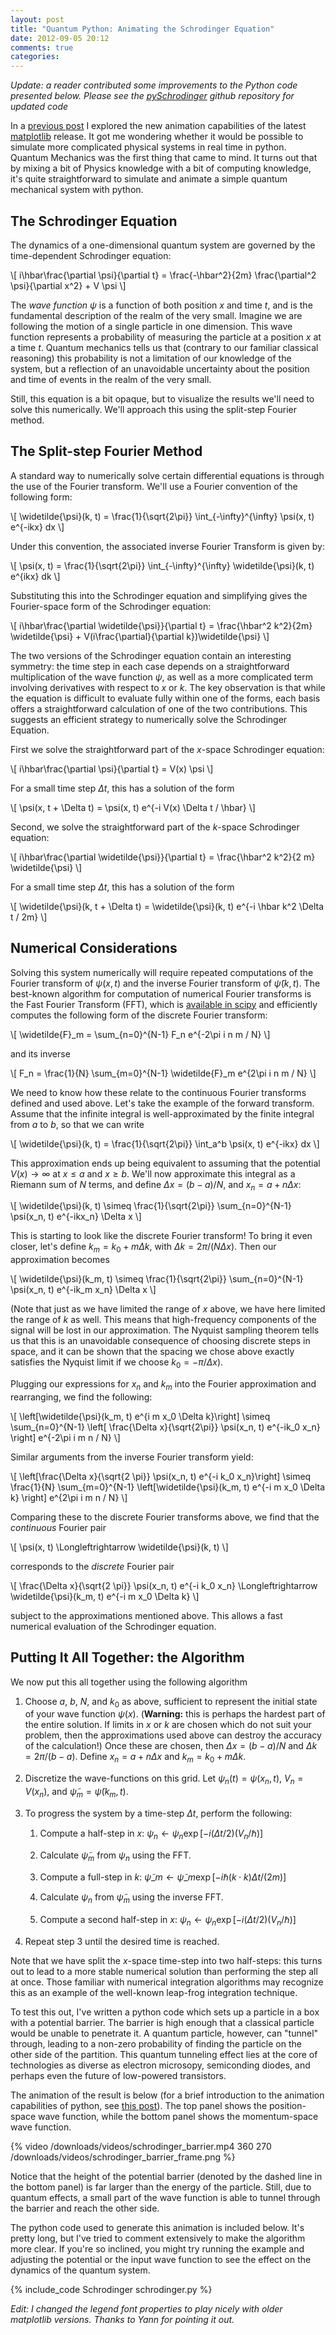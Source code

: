 ```yaml
---
layout: post
title: "Quantum Python: Animating the Schrodinger Equation"
date: 2012-09-05 20:12
comments: true
categories: 
---
```


*Update: a reader contributed some improvements to the Python code presented
 below.  Please see the
[pySchrodinger](https://github.com/jakevdp/pySchrodinger) github repository
for updated code*

In a [previous post](/blog/2012/08/18/matplotlib-animation-tutorial/)
I explored the new animation capabilities of the latest
[matplotlib](http://matplotlib.sourceforge.net) release.
It got me wondering whether it would be possible to simulate more complicated
physical systems in real time in python.  Quantum Mechanics was the first
thing that came to mind.  It turns out that by mixing a bit of Physics
knowledge with a bit of computing knowledge, it's quite straightforward
to simulate and animate a simple quantum mechanical system with python.

## The Schrodinger Equation ##

The dynamics of a one-dimensional quantum system are governed by the
time-dependent Schrodinger equation:

<div markdown="0">\[
i\hbar\frac{\partial \psi}{\partial t}
  = \frac{-\hbar^2}{2m} \frac{\partial^2 \psi}{\partial x^2} + V \psi
\]</div>

<!-- more -->

The *wave function* $\psi$ is a function of both position $x$ and time $t$,
and is the fundamental description of the realm of the very small.
Imagine we are following the motion of a single particle in one
dimension.  This wave function represents a probability of measuring
the particle at a position $x$ at a time $t$. Quantum mechanics tells us that
(contrary to our familiar classical reasoning) this probability is not
a limitation of our knowledge of the system, but a reflection of an
unavoidable uncertainty about the position and time of events in the realm
of the very small.

Still, this equation is a bit opaque, but to visualize the results we'll need
to solve this numerically.  We'll approach this using the split-step Fourier
method.

## The Split-step Fourier Method ##

A standard way to numerically solve certain differential equations is
through the use of the Fourier transform.  We'll use a Fourier convention
of the following form:

<div markdown="0">\[
\widetilde{\psi}(k, t) = \frac{1}{\sqrt{2\pi}}
  \int_{-\infty}^{\infty} \psi(x, t) e^{-ikx} dx
\]</div>

Under this convention, the associated inverse Fourier Transform is given by:

<div markdown="0">\[
\psi(x, t) = \frac{1}{\sqrt{2\pi}}
  \int_{-\infty}^{\infty} \widetilde{\psi}(k, t) e^{ikx} dk
\]</div>

Substituting this into the Schrodinger equation and simplifying gives the
Fourier-space form of the Schrodinger equation:

<div markdown="0">\[
i\hbar\frac{\partial \widetilde{\psi}}{\partial t}
  = \frac{\hbar^2 k^2}{2m} \widetilde{\psi}
  + V(i\frac{\partial}{\partial k})\widetilde{\psi}
\]</div>

The two versions of the Schrodinger equation contain an interesting symmetry:
the time step in each case depends on a straightforward multiplication of
the wave function $\psi$, as well as a more complicated term involving
derivatives with respect to $x$ or $k$.  The key observation is that while
the equation is difficult to evaluate fully within one of the forms, each
basis offers a straightforward calculation of one of the two contributions.
This suggests an efficient strategy to numerically solve the Schrodinger
Equation.

First we solve the straightforward part of the $x$-space Schrodinger
equation:
   
<div markdown="0">\[
i\hbar\frac{\partial \psi}{\partial t}
  = V(x) \psi
\]</div>

For a small time step $\Delta t$, this has a solution of the form
   
<div markdown="0">\[
\psi(x, t + \Delta t) = \psi(x, t) e^{-i V(x) \Delta t / \hbar}
\]</div>

Second, we solve the straightforward part of the $k$-space Schrodinger
equation:
   
<div markdown="0">\[
i\hbar\frac{\partial \widetilde{\psi}}{\partial t}
  = \frac{\hbar^2 k^2}{2 m} \widetilde{\psi}
\]</div>

For a small time step $\Delta t$, this has a solution of the form

<div markdown="0">\[
\widetilde{\psi}(k, t + \Delta t)
    = \widetilde{\psi}(k, t) e^{-i \hbar k^2 \Delta t / 2m}
\]</div>

## Numerical Considerations ##
Solving this system numerically will require repeated computations of the
Fourier transform of $\psi(x, t)$ and the inverse Fourier transform of
$\widetilde{\psi}(k, t)$.  The best-known algorithm for computation of
numerical Fourier transforms is the Fast Fourier Transform (FFT), which
is [available in scipy](http://docs.scipy.org/doc/scipy/reference/fftpack.html)
and efficiently computes the following form of the
discrete Fourier transform:

<div markdown="0">\[
  \widetilde{F}_m = \sum_{n=0}^{N-1} F_n e^{-2\pi i n m / N}
\]</div>

and its inverse

<div markdown="0">\[
  F_n = \frac{1}{N} \sum_{m=0}^{N-1} \widetilde{F}_m e^{2\pi i n m / N}
\]</div>

We need to know how these relate to the continuous Fourier transforms defined
and used above.  Let's take the example of the forward transform.  Assume that
the infinite integral is well-approximated by the finite integral from
$a$ to $b$, so that we can write

<div markdown="0">\[
\widetilde{\psi}(k, t) = \frac{1}{\sqrt{2\pi}}
   \int_a^b \psi(x, t) e^{-ikx} dx
\]</div>

This approximation ends up being equivalent to assuming that the potential
$V(x) \to \infty$ at $x \le a$ and $x \ge b$.  We'll now approximate this
integral as a Riemann sum of $N$ terms, and define $\Delta x = (b - a) / N$,
and $x_n = a + n\Delta x$:

<div markdown="0">\[
\widetilde{\psi}(k, t) \simeq \frac{1}{\sqrt{2\pi}}
   \sum_{n=0}^{N-1} \psi(x_n, t) e^{-ikx_n} \Delta x
\]</div>

This is starting to look like the discrete Fourier transform!  To bring it
even closer, let's define $k_m = k_0 + m\Delta k$, with
$\Delta k = 2\pi / (N\Delta x)$.  Then our approximation becomes

<div markdown="0">\[
\widetilde{\psi}(k_m, t) \simeq \frac{1}{\sqrt{2\pi}}
   \sum_{n=0}^{N-1} \psi(x_n, t) e^{-ik_m x_n} \Delta x
\]</div>

(Note that just as we have limited the range of $x$ above, we have here limited
the range of $k$ as well.  This means that high-frequency components of the
signal will be lost in our approximation.  The Nyquist sampling theorem tells
us that this is an unavoidable consequence of choosing discrete steps in
space, and it can be shown that the spacing we chose above exactly satisfies
the Nyquist limit if we choose $k_0 = - \pi / \Delta x$).

Plugging our expressions for $x_n$ and $k_m$ into the Fourier
approximation and rearranging, we find the following:

<div markdown="0">\[
\left[\widetilde{\psi}(k_m, t) e^{i m x_0 \Delta k}\right]
   \simeq \sum_{n=0}^{N-1} 
   \left[ \frac{\Delta x}{\sqrt{2\pi}}
   \psi(x_n, t) e^{-ik_0 x_n} \right]
   e^{-2\pi i m n / N}
\]</div>

Similar arguments from the inverse Fourier transform yield:

<div markdown="0">\[
\left[\frac{\Delta x}{\sqrt{2 \pi}} \psi(x_n, t) e^{-i k_0 x_n}\right]
   \simeq \frac{1}{N} \sum_{m=0}^{N-1} 
   \left[\widetilde{\psi}(k_m, t) e^{-i m x_0 \Delta k} \right]
   e^{2\pi i m n / N}
\]</div>

Comparing these to the discrete Fourier transforms above, we find that the
*continuous* Fourier pair

<div markdown="0">\[
   \psi(x, t) \Longleftrightarrow \widetilde{\psi}(k, t)
\]</div>

corresponds to the *discrete* Fourier pair

<div markdown="0">\[
   \frac{\Delta x}{\sqrt{2 \pi}} \psi(x_n, t) e^{-i k_0 x_n}
   \Longleftrightarrow
   \widetilde{\psi}(k_m, t) e^{-i m x_0 \Delta k}
\]</div>

subject to the approximations mentioned above.  This allows a fast numerical
evaluation of the Schrodinger equation.

## Putting It All Together: the Algorithm ##

We now put this all together using the following algorithm

1. Choose $a$, $b$, $N$, and $k_0$ as above, sufficient to represent the
   initial state of your wave function $\psi(x)$. (**Warning:** this is perhaps
   the hardest part of the entire solution. If limits in $x$ or $k$ are chosen
   which do not suit your problem, then the approximations used above can
   destroy the accuracy of the calculation!)  Once these are chosen, then
   $\Delta x = (b - a) / N$ and $\Delta k = 2\pi / (b - a)$.  Define
   $x_n = a + n \Delta x$ and $k_m = k_0 + m \Delta k$.

2. Discretize the wave-functions on this grid.  Let $\psi_n(t) = \psi(x_n, t)$,
   $V_n = V(x_n)$, and $\widetilde{\psi}_m = \widetilde{\psi}(k_m, t)$.

3. To progress the system by a time-step $\Delta t$, perform the following:

   1. Compute a half-step in $x$:
      $\psi_n \longleftarrow \psi_n
       \exp[-i (\Delta t / 2) (V_n / \hbar)]$

   2. Calculate $\widetilde{\psi}_m$ from $\psi_n$ using the FFT.

   3. Compute a full-step in $k$:
      $\widetilde{\psi}\_m \longleftarrow \widetilde{\psi}\_m
      \exp[-i \hbar (k \cdot k) \Delta t / (2 m)]$

   4. Calculate $\psi_n$ from $\widetilde{\psi}_m$ using the inverse FFT.

   5. Compute a second half-step in $x$:
      $\psi_n \longleftarrow \psi_n
       \exp[-i (\Delta t / 2)(V_n / \hbar)]$

4. Repeat step 3 until the desired time is reached.

Note that we have split the $x$-space time-step into two half-steps: this
turns out to lead to a more stable numerical solution than performing
the step all at once. Those familiar with numerical integration
algorithms may recognize this as an example of the
well-known leap-frog integration technique.

To test this out, I've written a python code which sets up a particle in a
box with a potential barrier.  The barrier is high enough that a classical
particle would be unable to penetrate it.  A quantum particle, however, can
"tunnel" through, leading to a non-zero probability of finding the particle
on the other side of the partition.  This quantum tunneling effect lies at
the core of technologies as diverse as electron microsopy, semiconding diodes,
and perhaps even the future of low-powered transistors.

The animation of the result is below (for a brief introduction to the animation
capabilities of python, see
[this post](/blog/2012/08/18/matplotlib-animation-tutorial/)).
The top panel shows the position-space wave function, while the bottom panel
shows the momentum-space wave function.

{% video /downloads/videos/schrodinger_barrier.mp4 360 270 /downloads/videos/schrodinger_barrier_frame.png %}

Notice that the height of the potential barrier (denoted by the dashed line in
the bottom panel) is far larger than the energy of the particle.  Still, due
to quantum effects, a small part of the wave function is able to tunnel through
the barrier and reach the other side.

The python code used to generate this animation is included below.  It's pretty
long, but I've tried to comment extensively to make the algorithm more clear.
If you're so inclined, you might try running the example and adjusting the
potential or the input wave function to see the effect on the dynamics of
the quantum system.

{% include_code Schrodinger schrodinger.py %}

*Edit: I changed the legend font properties to play nicely with older
 matplotlib versions.  Thanks to Yann for pointing it out.*
